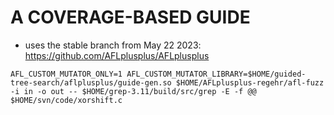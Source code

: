 # A COVERAGE-BASED GUIDE

- uses the stable branch from May 22 2023: https://github.com/AFLplusplus/AFLplusplus

`AFL_CUSTOM_MUTATOR_ONLY=1 AFL_CUSTOM_MUTATOR_LIBRARY=$HOME/guided-tree-search/aflplusplus/guide-gen.so $HOME/AFLplusplus-regehr/afl-fuzz -i in -o out -- $HOME/grep-3.11/build/src/grep -E -f @@ $HOME/svn/code/xorshift.c`

